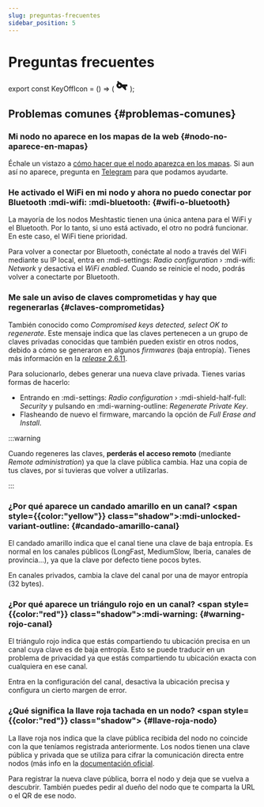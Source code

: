 ```yaml
---
slug: preguntas-frecuentes
sidebar_position: 5
---
```


# Preguntas frecuentes

<!-- El icono no existe, así que he cogido el de la llave y le he puesto un rectángulo, rotado unos 45º, a modo de tachado. -->
export const KeyOffIcon = () => (
<svg xmlns="http://www.w3.org/2000/svg" width="24" height="24" viewBox="0 0 24 24" width="1em" height="1em" class="iconify">
<path fill="currentColor" d="M7 14c-1.1 0-2-.9-2-2s.9-2 2-2s2 .9 2 2s-.9 2-2 2m5.6-4c-.8-2.3-3-4-5.6-4c-3.3 0-6 2.7-6 6s2.7 6 6 6c2.6 0 4.8-1.7 5.6-4H16v4h4v-4h3v-4z"/>
<rect x="22" y="-5" transform="matrix(.707 -.707 .707 .707 -9.941 24)" fill="currentColor" width="3" height="24"/>
</svg>
);

## Problemas comunes {#problemas-comunes}

### Mi nodo no aparece en los mapas de la web {#nodo-no-aparece-en-mapas}

Échale un vistazo a [cómo hacer que el nodo aparezca en los mapas](mapas.md#como-aparecer-en-mapas).
Si aun así no aparece, pregunta en [Telegram](https://t.me/meshtastic_esp) para que podamos ayudarte.

### He activado el WiFi en mi nodo y ahora no puedo conectar por Bluetooth :mdi-wifi: :mdi-bluetooth: {#wifi-o-bluetooth}

La mayoría de los nodos Meshtastic tienen una única antena para el WiFi y el Bluetooth. Por lo tanto, si uno está
activado, el otro no podrá funcionar. En este caso, el WiFi tiene prioridad.

Para volver a conectar por Bluetooth, conéctate al nodo a través del WiFi mediante su IP local,
entra en :mdi-settings: _Radio configuration_ › :mdi-wifi: _Network_ y desactiva el _WiFi enabled_. Cuando se reinicie
el nodo, podrás volver a conectarte por Bluetooth.

### Me sale un aviso de claves comprometidas y hay que regenerarlas {#claves-comprometidas}

También conocido como _Compromised keys detected, select OK to regenerate_. Este mensaje indica que las claves
pertenecen a un grupo de claves privadas conocidas que también pueden existir en otros nodos, debido a cómo se generaron
en algunos _firmwares_ (baja entropía). Tienes más información en la
[_release_ 2.6.11](https://github.com/meshtastic/firmware/releases/tag/v2.6.11.60ec05e).

Para solucionarlo, debes generar una nueva clave privada. Tienes varias formas de hacerlo:
- Entrando en :mdi-settings: _Radio configuration_ › :mdi-shield-half-full: _Security_ y pulsando en
:mdi-warning-outline: _Regenerate Private Key_.
- Flasheando de nuevo el firmware, marcando la opción de _Full Erase and Install_.

:::warning

Cuando regeneres las claves, **perderás el acceso remoto** (mediante _Remote administration_) ya que la clave pública
cambia. Haz una copia de tus claves, por si tuvieras que volver a utilizarlas.

:::

### ¿Por qué aparece un candado amarillo en un canal? <span style={{color:"yellow"}} class="shadow">:mdi-unlocked-variant-outline:</span> {#candado-amarillo-canal}

El candado amarillo indica que el canal tiene una clave de baja entropía. Es normal en los canales públicos (LongFast,
MediumSlow, Iberia, canales de provincia...), ya que la clave por defecto tiene pocos bytes.

En canales privados, cambia la clave del canal por una de mayor entropía (32 bytes).

### ¿Por qué aparece un triángulo rojo en un canal? <span style={{color:"red"}} class="shadow">:mdi-warning:</span> {#warning-rojo-canal}

El triángulo rojo indica que estás compartiendo tu ubicación precisa en un canal cuya clave es de baja entropía. Esto se
puede traducir en un problema de privacidad ya que estás compartiendo tu ubicación exacta con cualquiera en ese canal.

Entra en la configuración del canal, desactiva la ubicación precisa y configura un cierto margen de error.

### ¿Qué significa la llave roja tachada en un nodo? <span style={{color:"red"}} class="shadow"><KeyOffIcon /></span> {#llave-roja-nodo}

La llave roja nos indica que la clave pública recibida del nodo no coincide con la que teníamos registrada anteriormente.
Los nodos tienen una clave pública y privada que se utiliza para cifrar la comunicación directa entre nodos (más info en
la [documentación oficial](https://meshtastic.org/docs/overview/encryption/).

Para registrar la nueva clave pública, borra el nodo y deja que se vuelva a descubrir. También puedes pedir al dueño del
nodo que te comparta la URL o el QR de ese nodo.
